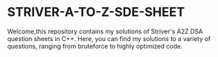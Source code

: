 # STRIVER-A-TO-Z-SDE-SHEET
Welcome,this repository contains my solutions of Striver's A2Z DSA question sheets in C++. Here, you can find my solutions to a variety of questions, ranging from bruteforce to highly optimized code.
